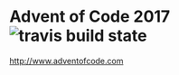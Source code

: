 # Advent of Code 2017 ![travis build state](https://travis-ci.org/chrlembeck/aoc2017.svg?branch=master)

http://www.adventofcode.com
